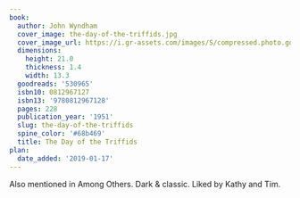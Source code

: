 ```yaml
---
book:
  author: John Wyndham
  cover_image: the-day-of-the-triffids.jpg
  cover_image_url: https://i.gr-assets.com/images/S/compressed.photo.goodreads.com/books/1320530145l/530965._SX98_.jpg
  dimensions:
    height: 21.0
    thickness: 1.4
    width: 13.3
  goodreads: '530965'
  isbn10: 0812967127
  isbn13: '9780812967128'
  pages: 228
  publication_year: '1951'
  slug: the-day-of-the-triffids
  spine_color: '#68b469'
  title: The Day of the Triffids
plan:
  date_added: '2019-01-17'
---
```


Also mentioned in Among Others. Dark & classic. Liked by Kathy and Tim.
